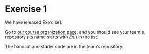 # Exercise 1

We have released Exercise1.

Go to [our course organization page](https://github.com/csc301-fall2014), and you should see your team's repository (its name starts with _Ex1_) in the list.

The handout and starter code are in the team's repository.
